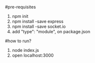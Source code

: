 #pre-requisites
1. npm init
2. npm install -save express
3. npm install -save socket.io
4. add "type": "module", on package.json

#how to run?
1. node index.js
2. open localhost:3000